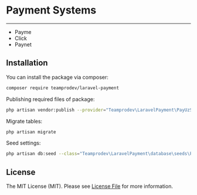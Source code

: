 
# Payment Systems


------
- Payme
- Click
- Paynet


## Installation

You can install the package via composer:

```bash
composer require teamprodev/laravel-payment
```
Publishing required files of package:

```bash
php artisan vendor:publish --provider="Teamprodev\LaravelPayment\PayUzServiceProvider"
```
Migrate tables:

```bash
php artisan migrate
```

Seed settings:

```bash
php artisan db:seed --class="Teamprodev\LaravelPayment\database\seeds\PayUzSeeder"
```

## License

The MIT License (MIT). Please see [License File](LICENSE.md) for more information.
